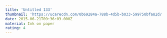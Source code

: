 ```yaml
---
title: 'Untitled 133'
thumbnail: 'https://ucarecdn.com/0b69284a-788b-4d5b-b033-599750bfa82d/'
date: 2015-06-21T09:36:03.000Z
material: Ink on paper
rating: 4
---
```

